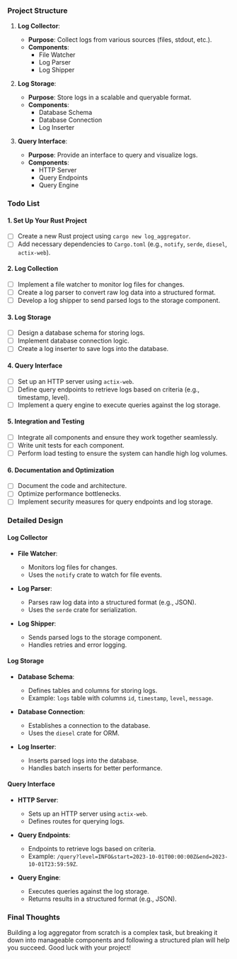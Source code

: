 ### Project Structure

1. **Log Collector**:
   - **Purpose**: Collect logs from various sources (files, stdout, etc.).
   - **Components**:
     - File Watcher
     - Log Parser
     - Log Shipper

2. **Log Storage**:
   - **Purpose**: Store logs in a scalable and queryable format.
   - **Components**:
     - Database Schema
     - Database Connection
     - Log Inserter

3. **Query Interface**:
   - **Purpose**: Provide an interface to query and visualize logs.
   - **Components**:
     - HTTP Server
     - Query Endpoints
     - Query Engine

### Todo List

#### 1. Set Up Your Rust Project

- [ ] Create a new Rust project using `cargo new log_aggregator`.
- [ ] Add necessary dependencies to `Cargo.toml` (e.g., `notify`, `serde`, `diesel`, `actix-web`).

#### 2. Log Collection

- [ ] Implement a file watcher to monitor log files for changes.
- [ ] Create a log parser to convert raw log data into a structured format.
- [ ] Develop a log shipper to send parsed logs to the storage component.

#### 3. Log Storage

- [ ] Design a database schema for storing logs.
- [ ] Implement database connection logic.
- [ ] Create a log inserter to save logs into the database.

#### 4. Query Interface

- [ ] Set up an HTTP server using `actix-web`.
- [ ] Define query endpoints to retrieve logs based on criteria (e.g., timestamp, level).
- [ ] Implement a query engine to execute queries against the log storage.

#### 5. Integration and Testing

- [ ] Integrate all components and ensure they work together seamlessly.
- [ ] Write unit tests for each component.
- [ ] Perform load testing to ensure the system can handle high log volumes.

#### 6. Documentation and Optimization

- [ ] Document the code and architecture.
- [ ] Optimize performance bottlenecks.
- [ ] Implement security measures for query endpoints and log storage.

### Detailed Design

#### Log Collector

- **File Watcher**:
  - Monitors log files for changes.
  - Uses the `notify` crate to watch for file events.

- **Log Parser**:
  - Parses raw log data into a structured format (e.g., JSON).
  - Uses the `serde` crate for serialization.

- **Log Shipper**:
  - Sends parsed logs to the storage component.
  - Handles retries and error logging.

#### Log Storage

- **Database Schema**:
  - Defines tables and columns for storing logs.
  - Example: `logs` table with columns `id`, `timestamp`, `level`, `message`.

- **Database Connection**:
  - Establishes a connection to the database.
  - Uses the `diesel` crate for ORM.

- **Log Inserter**:
  - Inserts parsed logs into the database.
  - Handles batch inserts for better performance.

#### Query Interface

- **HTTP Server**:
  - Sets up an HTTP server using `actix-web`.
  - Defines routes for querying logs.

- **Query Endpoints**:
  - Endpoints to retrieve logs based on criteria.
  - Example: `/query?level=INFO&start=2023-10-01T00:00:00Z&end=2023-10-01T23:59:59Z`.

- **Query Engine**:
  - Executes queries against the log storage.
  - Returns results in a structured format (e.g., JSON).

### Final Thoughts

Building a log aggregator from scratch is a complex task, but breaking it down into manageable components and following a structured plan will help you succeed. Good luck with your project!
